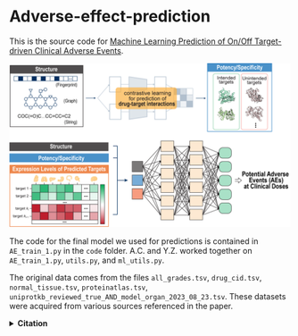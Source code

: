 # Adverse-effect-prediction

This is the source code for [Machine Learning Prediction of On/Off Target-driven Clinical Adverse Events](https://doi.org/10.1007/s11095-024-03742-x).

![Alt Text](figures/paper/fig_1.png)


The code for the final model we used for predictions is contained in `AE_train_1.py` in the `code` folder.
A.C. and Y.Z. worked together on `AE_train_1.py`, `utils.py`, and `ml_utils.py`. 

The original data comes from the files `all_grades.tsv`, `drug_cid.tsv`, `normal_tissue.tsv`,
`proteinatlas.tsv`, `uniprotkb_reviewed_true_AND_model_organ_2023_08_23.tsv`. These
datasets were acquired from various sources referenced in the paper.


<details><summary><b>Citation</b></summary>

If you use this code or the models in your research, please cite the following paper:

```bibtex
@article{cao2024machine,
  title={Machine Learning Prediction of On/Off Target-driven Clinical Adverse Events},
  author={Cao, Albert and Zhang, Luchen and Bu, Yingzi and Sun, Duxin},
  journal={Pharmaceutical Research},
  volume={41},
  number={8},
  pages={1649--1658},
  year={2024},
  publisher={Springer}
}
```

